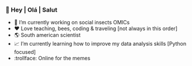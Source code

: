 ### 👋 Hey | Olá | Salut

- :honeybee: I’m currently working on social insects OMICs
- :hearts: Love teaching, bees, coding & traveling [not always in this order]
- :earth_americas: South american scientist
- :chart_with_upwards_trend: I’m currently learning how to improve my data analysis skills [Python focused]
- :trollface: Online for the memes 

